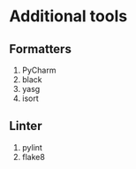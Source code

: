 # Additional tools

## Formatters
1. PyCharm
2. black
3. yasg
4. isort

## Linter
1. pylint
2. flake8
